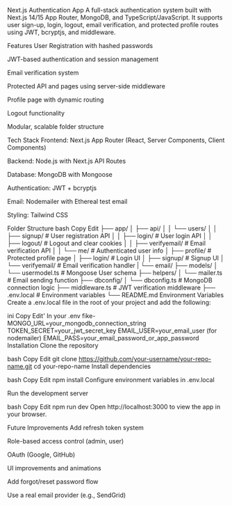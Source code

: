 Next.js Authentication App
A full-stack authentication system built with Next.js 14/15 App Router, MongoDB, and TypeScript/JavaScript. It supports user sign-up, login, logout, email verification, and protected profile routes using JWT, bcryptjs, and middleware.

Features
User Registration with hashed passwords

JWT-based authentication and session management

Email verification system

Protected API and pages using server-side middleware

Profile page with dynamic routing

Logout functionality

Modular, scalable folder structure

Tech Stack
Frontend: Next.js App Router (React, Server Components, Client Components)

Backend: Node.js with Next.js API Routes

Database: MongoDB with Mongoose

Authentication: JWT + bcryptjs

Email: Nodemailer with Ethereal test email

Styling: Tailwind CSS

Folder Structure
bash
Copy
Edit
├── app/
│   ├── api/
│   │   └── users/
│   │       ├── signup/        # User registration API
│   │       ├── login/         # User login API
│   │       ├── logout/        # Logout and clear cookies
│   │       ├── verifyemail/   # Email verification API
│   │       └── me/            # Authenticated user info
│   ├── profile/               # Protected profile page
│   ├── login/                 # Login UI
│   ├── signup/                # Signup UI
│   └── verifyemail/           # Email verification handler
|   └── email/
├── models/
│   └── usermodel.ts          # Mongoose User schema
├── helpers/
│   └── mailer.ts             # Email sending function
├── dbconfig/
│   └── dbconfig.ts           # MongoDB connection logic
├── middleware.ts             # JWT verification middleware
├── .env.local                # Environment variables
└── README.md
Environment Variables
Create a .env.local file in the root of your project and add the following:

ini
Copy
Edit'
In your .env fike-
MONGO_URL=your_mongodb_connection_string
TOKEN_SECRET=your_jwt_secret_key
EMAIL_USER=your_email_user (for nodemailer)
EMAIL_PASS=your_email_password_or_app_password
Installation
Clone the repository

bash
Copy
Edit
git clone https://github.com/your-username/your-repo-name.git
cd your-repo-name
Install dependencies

bash
Copy
Edit
npm install
Configure environment variables in .env.local

Run the development server

bash
Copy
Edit
npm run dev
Open http://localhost:3000 to view the app in your browser.

Future Improvements
Add refresh token system

Role-based access control (admin, user)

OAuth (Google, GitHub)

UI improvements and animations

Add forgot/reset password flow

Use a real email provider (e.g., SendGrid)
